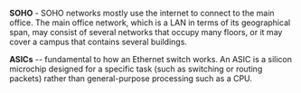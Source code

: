 **SOHO** - SOHO networks mostly use the internet to connect to the main office. The main office network, which is a LAN in terms of its geographical span, may consist of several networks that occupy many floors, or it may cover a campus that contains several buildings.

**ASICs** -- fundamental to how an Ethernet switch works. An ASIC is a silicon microchip designed for a specific task (such as switching or routing packets) rather than general-purpose processing such as a CPU.
